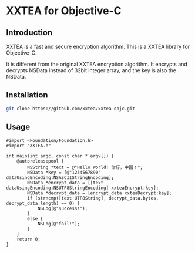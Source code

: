 # XXTEA for Objective-C

## Introduction

XXTEA is a fast and secure encryption algorithm. This is a XXTEA library for Objective-C.

It is different from the original XXTEA encryption algorithm. It encrypts and decrypts NSData instead of 32bit integer array, and the key is also the NSData.

## Installation

```sh
git clone https://github.com/xxtea/xxtea-objc.git
```

## Usage

```objc
#import <Foundation/Foundation.h>
#import "XXTEA.h"

int main(int argc, const char * argv[]) {
    @autoreleasepool {
        NSString *text = @"Hello World! 你好，中国！";
        NSData *key = [@"1234567890" dataUsingEncoding:NSASCIIStringEncoding];
        NSData *encrypt_data = [[text dataUsingEncoding:NSUTF8StringEncoding] xxteaEncrypt:key];
        NSData *decrypt_data = [encrypt_data xxteaDecrypt:key];
        if (strncmp([text UTF8String], decrypt_data.bytes, decrypt_data.length) == 0) {
            NSLog(@"success!");
        }
        else {
            NSLog(@"fail!");
        }
    }
    return 0;
}
```
